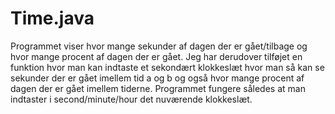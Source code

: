# Time.java
Programmet viser hvor mange sekunder af dagen der er gået/tilbage og hvor mange procent af dagen der er gået.
Jeg har derudover tilføjet en funktion hvor man kan indtaste et sekondært klokkeslæt hvor man så kan se sekunder der er gået imellem tid a og b og også hvor mange procent af dagen der er gået imellem tiderne.
Programmet fungere således at man indtaster i second/minute/hour det nuværende klokkeslæt.
